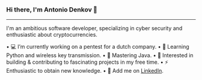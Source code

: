 ### Hi there, I'm Antonio Denkov 👋
<hr>
I'm an ambitious software developer, specializing in cyber security and enthusiastic about cryptocurrencies.

 • 💻 I’m currently working on a pentest for a dutch company.
 • 🔭 Learning Python and wireless key transmission.
 • 🔑 Mastering Java.
 • 👯 Interested in building & contributing to fascinating projects in my free time. 
 • ⚡ Enthusiastic to obtain new knowledge.
 • 📰 Add me on [LinkedIn](https://www.linkedin.com/in/adenkov/).


